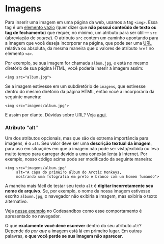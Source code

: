 # Imagens

Para inserir uma imagem em uma página da web, usamos a tag `<img>`. Essa tag é um [elemento vazio](tags-elementos.md) \(quer dizer que **não possui conteúdo de texto ou tag de fechamento**\) que requer, no mínimo, um atributo para ser útil — `src` \(abreviação de _source_\). O atributo `src` contém um caminho apontando para a imagem que você deseja incorporar na página, que pode ser uma [URL](urls.md) relativa ou absoluta, da mesma maneira que o valores de atributo `href` no elemento `<a>`.

Por exemplo, se sua imagem for chamada `album.jpg`, e está no mesmo diretório de sua página HTML, você poderia inserir a imagem assim:

```markup
<img src="album.jpg">
```

Se a imagem estivesse em um subdiretório de `imagens`, que estivesse dentro do mesmo diretório da página HTML, então você a incorporaria da seguinte maneira:

```markup
<img src="imagens/album.jpg">
```

E assim por diante. Dúvidas sobre URL? Veja [aqui](urls.md).

### Atributo "alt"

Um dos atributos opcionais, mas que são de extrema importância para imagens, é o `alt`. Seu valor deve ser uma **descrição textual da imagem**, para uso em situações em que a imagem não pode ser vista/exibida ou leva muito tempo para carregar devido a uma conexão lenta à Internet. Por exemplo, nosso código acima pode ser modificado da seguinte maneira:

```markup
<img src="imagens/album.jpg"
     alt="A capa do primeiro álbum do Arctic Monkeys,
     mostrando uma fotografia em preto e branco com um homem fumando">
```

A maneira mais fácil de testar seu texto `alt` é **digitar incorretamente seu nome de arquivo**. Se, por exemplo, o nome da nossa imagem estivesse escrito `albunn.jpg`, o navegador não exibiria a imagem, mas exibiria o texto alternativo.

Veja [nesse exemplo](https://codesandbox.io/s/03-imagens-zjlr2) no Codesandbox como esse comportamento é apresentado no navegador.

O que **exatamente você deve escrever** dentro do seu atributo `alt`? Depende do _por que_ a imagem está lá em primeiro lugar. Em outras palavras, **o que você perde se sua imagem não aparecer**.



